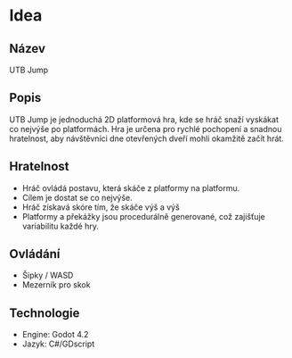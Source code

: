 # Idea

## Název

UTB Jump

## Popis

UTB Jump je jednoduchá 2D platformová hra, kde se hráč snaží vyskákat co nejvýše po platformách. Hra je určena pro rychlé
pochopení a snadnou hratelnost, aby návštěvníci dne otevřených dveří mohli okamžitě začít hrát.

## Hratelnost

- Hráč ovládá postavu, která skáče z platformy na platformu.
- Cílem je dostat se co nejvýše.
- Hráč získavá skóre tím, že skáče výš a výš
- Platformy a překážky jsou procedurálně generované, což zajišťuje variabilitu každé hry.

## Ovládání

- Šipky / WASD
- Mezerník pro skok

## Technologie

- Engine: Godot 4.2
- Jazyk: C#/GDscript
